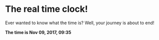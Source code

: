 # The real time clock!

Ever wanted to know what the time is? Well, your journey is about to end!

**The time is Nov 09, 2017, 09:35**